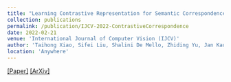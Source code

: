 ```yaml
---
title: "Learning Contrastive Representation for Semantic Correspondence"
collection: publications
permalink: /publication/IJCV-2022-ContrastiveCorrespondence
date: 2022-02-21
venue: 'International Journal of Computer Vision (IJCV)'
author: 'Taihong Xiao, Sifei Liu, Shalini De Mello, Zhiding Yu, Jan Kautz, Ming-Hsuan Yang'
location: 'Anywhere'
---
```


[[Paper]](https://link.springer.com/article/10.1007/s11263-022-01602-y)
[[ArXiv]](https://arxiv.org/abs/2109.10967)



